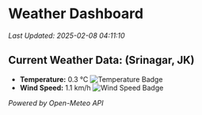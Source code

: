 
# Weather Dashboard

_Last Updated: 2025-02-08 04:11:10_

## Current Weather Data: (Srinagar, JK)
- **Temperature:** 0.3 °C ![Temperature Badge](https://img.shields.io/badge/Temperature-Low%20Temp-blue)
- **Wind Speed:** 1.1 km/h ![Wind Speed Badge](https://img.shields.io/badge/Wind%20Speed-Light%20Wind-blue)

*Powered by Open-Meteo API*
